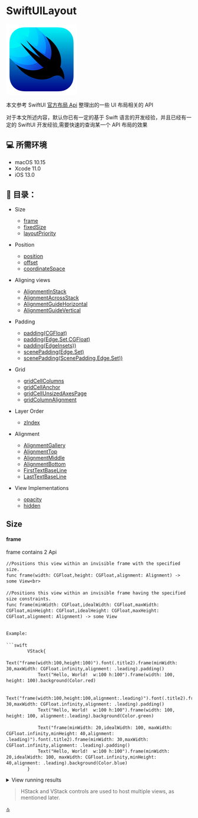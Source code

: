 # SwiftUILayout
<img src="./Assect/SwiftUIIcon.png"/>

本文参考 SwiftUI [官方布局 Api](https://developer.apple.com/documentation/swiftui/layout-adjustments) 整理出的一些  UI 布局相关的 API

对于本文所述内容，默认你已有一定的基于 Swift 语言的开发经验，并且已经有一定的 SwiftUI 开发经验,需要快速的查询某一个 API 布局的效果

## 💻 所需环境

- macOS 10.15
- Xcode 11.0
- iOS 13.0

## 📂 目录：
    
* <span id="Size">Size</span>
	- [frame](#frame)
	- [fixedSize](#fixedSize)
	- [layoutPriority](#layoutPriority)

* <span id="Position">Position</span>
	- [position](#position)
	- [offset](#offset)
	- [coordinateSpace](#coordinateSpace)

* <span id="Aligning views">Aligning views</span>
	- [AlignmentInStack](#AlignmentInStack)
	- [AlignmentAcrossStack](#AlignmentAcrossStack)
	- [AlignmentGuideHorizontal](#AlignmentGuideHorizontal)
	- [AlignmentGuideVertical](#AlignmentGuideVertical)

* <span id="Padding">Padding</span>
	- [padding(CGFloat)](#paddingfloat)
	- [padding(Edge.Set,CGFloat)](#paddingEdgeFloat)
	- [padding(EdgeInsets))](#paddingEdgeInsets)
    - [scenePadding(Edge.Set)](#scenePaddingEdge)
	- [scenePadding(ScenePadding,Edge.Set))](#scenePaddingScenePaddingEdge)

* <span id="Grid">Grid</span>
	- [gridCellColumns](#gridCellColumns)
	- [gridCellAnchor](#gridCellAnchor)
	- [gridCellUnsizedAxesPage](#gridCellUnsizedAxesPage)
    - [gridColumnAlignment](#gridColumnAlignment)


* <span id="Layer Order">Layer Order</span>
	- [zIndex](#zIndex)

* <span id="Alignment">Alignment</span>
	- [AlignmentGallery](#AlignmentGallery)
	- [AlignmentTop](#AlignmentTop)
	- [AlignmentMiddle](#AlignmentMiddle)
	- [AlignmentBottom](#AlignmentBottom)
	- [FirstTextBaseLine](#FirstTextBaseLine)
	- [LastTextBaseLine](#LastTextBaseLine)

* <span id="View Implementations">View Implementations</span>
	- [opacity](#opacity)
	- [hidden](#hidden)



<h2 id="Size">Size</h2>
<h4 id="frame">frame</h4>
frame contains 2 Api<br>
		
	//Positions this view within an invisible frame with the specified size.
	func frame(width: CGFloat,height: CGFloat,alignment: Alignment) -> some View<br>

	//Positions this view within an invisible frame having the specified size constraints.
	func frame(minWidth: CGFloat,idealWidth: CGFloat,maxWidth: CGFloat,minHeight: CGFloat,idealHeight: CGFloat,maxHeight: CGFloat,alignment: Alignment) -> some View

```

Example:

```swift
        VStack{
            Text("frame(width:100,height:100)").font(.title2).frame(minWidth: 30,maxWidth: CGFloat.infinity,alignment: .leading).padding()
            Text("Hello, World!  w:100 h:100").frame(width: 100, height: 100).background(Color.red)
            
            Text("frame(width:100,height:100,alignment:.leading)").font(.title2).frame(minWidth: 30,maxWidth: CGFloat.infinity,alignment: .leading).padding()
            Text("Hello, World!  w:100 h:100").frame(width: 100, height: 100, alignment:.leading).background(Color.green)
            
            Text("frame(minWidth: 20,idealWidth: 100, maxWidth: CGFloat.infinity,minHeight: 40,alignment: .leading)").font(.title2).frame(minWidth: 30,maxWidth: CGFloat.infinity,alignment: .leading).padding()
            Text("Hello, World!  w:100 h:100").frame(minWidth: 20,idealWidth: 100, maxWidth: CGFloat.infinity,minHeight: 40,alignment: .leading).background(Color.blue)
        }
```

<details close>
  <summary>View running results</summary>
  <img width="100%" src="Assect/demo/frame_page.png"/>
</details>

 
> HStack and VStack controls are used to host multiple views, as mentioned later.

[🔝](#Text_D)